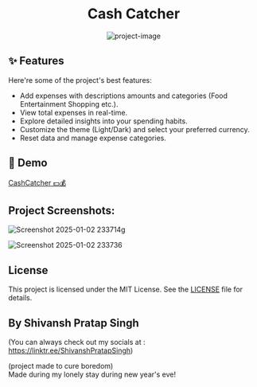 <h1 align="center" id="title">Cash Catcher</h1>

<p align="center"><img src="https://socialify.git.ci/ShiiiivanshSingh/CashCatcher/image?custom_description=A+simple+web+app+for+tracking+personal+expenses+and+visualizing+your+spending.&amp;description=1&amp;font=Inter&amp;language=1&amp;name=1&amp;owner=1&amp;pattern=Solid&amp;stargazers=1&amp;theme=Dark" alt="project-image"></p>




<h2>✨ Features</h2>

Here're some of the project's best features:

*   Add expenses with descriptions amounts and categories (Food Entertainment Shopping etc.).
*   View total expenses in real-time.
*   Explore detailed insights into your spending habits.
*   Customize the theme (Light/Dark) and select your preferred currency.
*   Reset data and manage expense categories.

  <h2>🚀 Demo</h2>

[CashCatcher 💵💰](https://t.co/P5mO7VVJPK)

<h2>Project Screenshots:</h2>

  ![Screenshot 2025-01-02 233714g](https://github.com/user-attachments/assets/da8bd13c-4967-4ae2-a997-420652df076b)
  

  ![Screenshot 2025-01-02 233736](https://github.com/user-attachments/assets/36079dbd-2fd7-4265-aefe-287e4f442655)


  
## License

This project is licensed under the MIT License. See the [LICENSE](LICENSE) file for details.

## By Shivansh Pratap Singh
 (You can always check out my socials at : https://linktr.ee/ShivanshPratapSingh)

(project made to cure boredom) <br>
Made during my lonely stay during new year's eve! 
